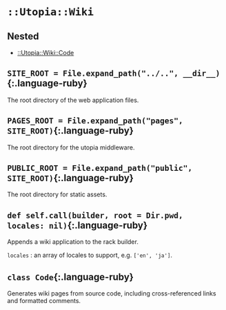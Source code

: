 # `::Utopia::Wiki`

## Nested
- [::Utopia::Wiki::Code](code/)

## `SITE_ROOT = File.expand_path("../..", __dir__)`{:.language-ruby}

The root directory of the web application files.

## `PAGES_ROOT = File.expand_path("pages", SITE_ROOT)`{:.language-ruby}

The root directory for the utopia middleware.

## `PUBLIC_ROOT = File.expand_path("public", SITE_ROOT)`{:.language-ruby}

The root directory for static assets.

## `def self.call(builder, root = Dir.pwd, locales: nil)`{:.language-ruby}

Appends a wiki application to the rack builder.

`locales`
: an array of locales to support, e.g. `['en', 'ja']`.


## `class Code`{:.language-ruby}

Generates wiki pages from source code, including cross-referenced links and formatted comments.
